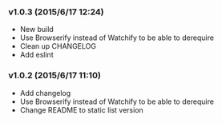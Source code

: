### v1.0.3	(2015/6/17 12:24)
* New build
* Use Browserify instead of Watchify to be able to derequire
* Clean up CHANGELOG
* Add eslint

### v1.0.2	(2015/6/17 11:10)
* Add changelog
* Use Browserify instead of Watchify to be able to derequire
* Change README to static list version